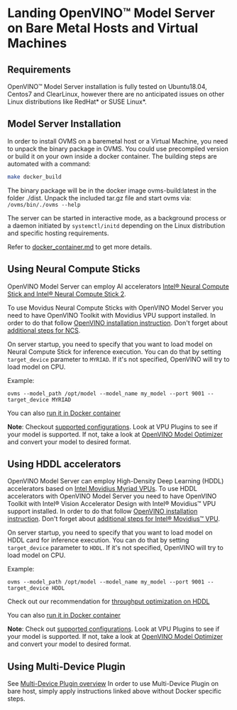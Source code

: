 # Landing OpenVINO&trade; Model Server on Bare Metal Hosts and Virtual Machines

## Requirements

OpenVINO&trade; Model Server installation is fully tested on Ubuntu18.04, Centos7 and ClearLinux, however there are no anticipated issues on other 
Linux distributions like RedHat* or SUSE Linux*.

## Model Server Installation
In order to install OVMS on a baremetal host or a Virtual Machine, you need to unpack the binary package in OVMS.
You could use precompiled version or build it on your own inside a docker container. The building steps are automated 
with a command:
```bash
make docker_build
```
The binary package will be in the docker image ovms-build:latest in the folder  ./dist.
Unpack the included tar.gz file and start ovms via: `/ovms/bin/./ovms --help`

The server can be started in interactive mode, as a background process or a daemon initiated by `systemctl/initd` depending
on the Linux distribution and specific hosting requirements.

Refer to [docker_container.md](docker_container.md) to get more details.


## Using Neural Compute Sticks

OpenVINO Model Server can employ AI accelerators [Intel® Neural Compute Stick and Intel® Neural  Compute Stick 2](https://software.intel.com/en-us/neural-compute-stick).

To use Movidus Neural Compute Sticks with OpenVINO Model Server you need to have OpenVINO Toolkit 
with Movidius VPU support installed.
In order to do that follow [OpenVINO installation instruction](https://software.intel.com/en-us/articles/OpenVINO-Install-Linux).
Don't forget about [additional steps for NCS](https://software.intel.com/en-us/articles/OpenVINO-Install-Linux#inpage-nav-4-2).

On server startup, you need to specify that you want to load model on Neural Compute 
Stick for inference execution. You can do that by setting `target_device` parameter to `MYRIAD`. If it's not 
specified, OpenVINO will try to load model on CPU.

Example:
```
ovms --model_path /opt/model --model_name my_model --port 9001 --target_device MYRIAD
```

You can also [run it in Docker container](docker_container.md#starting-docker-container-with-ncs)

**Note**: Checkout [supported configurations](https://docs.openvinotoolkit.org/latest/_docs_IE_DG_supported_plugins_Supported_Devices.html).
Look at VPU Plugins to see if your model is supported. If not, take a look at [OpenVINO Model Optimizer](https://software.intel.com/en-us/articles/OpenVINO-ModelOptimizer) 
and convert your model to desired format.


## Using HDDL accelerators

OpenVINO Model Server can employ High-Density Deep Learning (HDDL)
accelerators based on [Intel Movidius Myriad VPUs](https://www.intel.ai/intel-movidius-myriad-vpus/#gs.xrw7cj).
To use HDDL accelerators with OpenVINO Model Server you need to have OpenVINO
 Toolkit 
with Intel® Vision Accelerator Design with Intel® Movidius™ VPU support installed.
In order to do that follow [OpenVINO installation instruction](https://software.intel.com/en-us/articles/OpenVINO-Install-Linux).
Don't forget about [additional steps for Intel® Movidius™ VPU](https://docs.openvinotoolkit.org/latest/_docs_install_guides_installing_openvino_linux.html#install-VPU).

On server startup, you need to specify that you want to load model on
HDDL card for inference execution. You can do that by setting `target_device` parameter to `HDDL`. If it's not 
specified, OpenVINO will try to load model on CPU.

Example:
```
ovms --model_path /opt/model --model_name my_model --port 9001 --target_device HDDL
```

Check out our recommendation for [throughput optimization on HDDL](performance_tuning.md#hddl-accelerators)

You can also [run it in Docker container](docker_container.md#starting-docker-container-with-hddl)

**Note**: Check out [supported configurations](https://docs.openvinotoolkit.org/latest/_docs_IE_DG_supported_plugins_Supported_Devices.html).
Look at VPU Plugins to see if your model is supported. If not, take a look at [OpenVINO Model Optimizer](https://software.intel.com/en-us/articles/OpenVINO-ModelOptimizer) 
and convert your model to desired format.


## Using Multi-Device Plugin

See [Multi-Device Plugin overview](docker_container.md#using-multi-device-plugin)
In order to use Multi-Device Plugin on bare host, simply apply instructions linked above without Docker specific steps.
